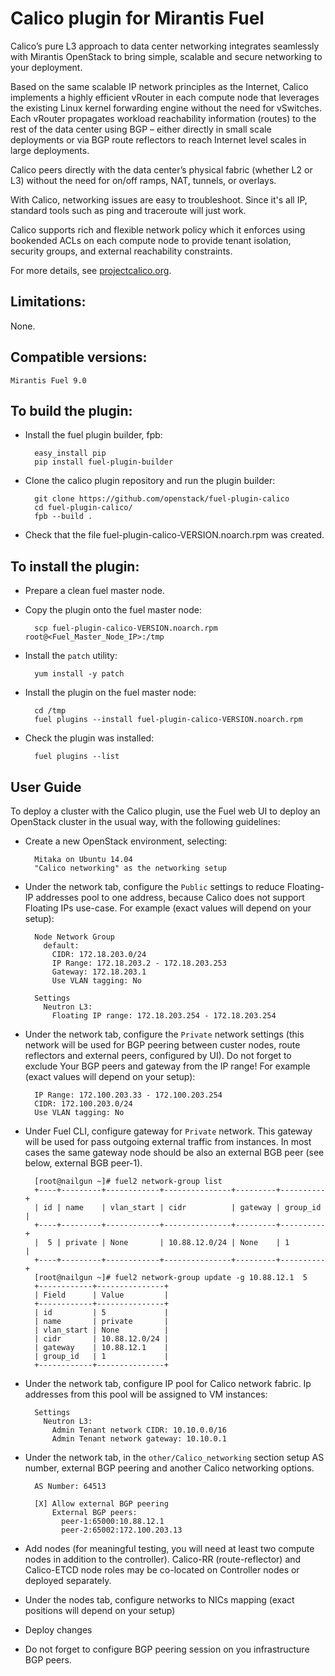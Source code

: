 Calico plugin for Mirantis Fuel
===============================
Calico’s pure L3 approach to data center networking integrates seamlessly with
Mirantis OpenStack to bring simple, scalable and secure networking to your
deployment.

Based on the same scalable IP network principles as the Internet, Calico
implements a highly efficient vRouter in each compute node that leverages the
existing Linux kernel forwarding engine without the need for vSwitches. Each
vRouter propagates workload reachability information (routes) to the rest of
the data center using BGP – either directly in small scale deployments or
via BGP route reflectors to reach Internet level scales in large deployments.

Calico peers directly with the data center’s physical fabric (whether L2 or
L3) without the need for on/off ramps, NAT, tunnels, or overlays.

With Calico, networking issues are easy to troubleshoot. Since it's all IP,
standard tools such as ping and traceroute will just work.

Calico supports rich and flexible network policy which it enforces using
bookended ACLs on each compute node to provide tenant isolation, security
groups, and external reachability constraints.

For more details, see [projectcalico.org](http://www.projectcalico.org).

Limitations:
------------

None.

Compatible versions:
--------------------

	Mirantis Fuel 9.0

To build the plugin:
--------------------

- Install the fuel plugin builder, fpb:

		easy_install pip
		pip install fuel-plugin-builder

- Clone the calico plugin repository and run the plugin builder:

		git clone https://github.com/openstack/fuel-plugin-calico
		cd fuel-plugin-calico/
		fpb --build .

- Check that the file fuel-plugin-calico-VERSION.noarch.rpm was created.


To install the plugin:
----------------------

- Prepare a clean fuel master node.

- Copy the plugin onto the fuel master node:

		scp fuel-plugin-calico-VERSION.noarch.rpm root@<Fuel_Master_Node_IP>:/tmp

- Install the `patch` utility:

        yum install -y patch

- Install the plugin on the fuel master node:

		cd /tmp
		fuel plugins --install fuel-plugin-calico-VERSION.noarch.rpm

- Check the plugin was installed:

		fuel plugins --list


User Guide
----------

To deploy a cluster with the Calico plugin, use the Fuel web UI to deploy an
OpenStack cluster in the usual way, with the following guidelines:

- Create a new OpenStack environment, selecting:

        Mitaka on Ubuntu 14.04
        "Calico networking" as the networking setup

- Under the network tab, configure the `Public` settings to reduce
  Floating-IP addresses pool to one address, 
  because Calico does not support Floating IPs use-case. 
  For example (exact values will
  depend on your setup):

        Node Network Group
          default:
            CIDR: 172.18.203.0/24
            IP Range: 172.18.203.2 - 172.18.203.253
            Gateway: 172.18.203.1
            Use VLAN tagging: No

        Settings
          Neutron L3:
            Floating IP range: 172.18.203.254 - 172.18.203.254

- Under the network tab, configure the `Private` network settings 
  (this network will be used for BGP peering between custer nodes, route 
  reflectors and external peers, configured by UI). Do not forget to exclude
  Your BGP peers and gateway from the IP range!
  For example (exact values will depend on your setup):

        IP Range: 172.100.203.33 - 172.100.203.254
        CIDR: 172.100.203.0/24
        Use VLAN tagging: No

- Under Fuel CLI, configure gateway for `Private` network.
  This gateway will be used for pass outgoing external traffic from instances.
  In most cases the same gateway node should be also an external BGB peer 
  (see below, external BGB peer-1).

        [root@nailgun ~]# fuel2 network-group list
        +----+---------+------------+---------------+---------+----------+
        | id | name    | vlan_start | cidr          | gateway | group_id |
        +----+---------+------------+---------------+---------+----------+
        |  5 | private | None       | 10.88.12.0/24 | None    | 1        |
        +----+---------+------------+---------------+---------+----------+
        [root@nailgun ~]# fuel2 network-group update -g 10.88.12.1  5
        +------------+---------------+
        | Field      | Value         |
        +------------+---------------+
        | id         | 5             |
        | name       | private       |
        | vlan_start | None          |
        | cidr       | 10.88.12.0/24 |
        | gateway    | 10.88.12.1    |
        | group_id   | 1             |
        +------------+---------------+

- Under the network tab, configure IP pool for Calico network fabric. 
  Ip addresses from this pool will be assigned to VM instances:

        Settings
          Neutron L3:
            Admin Tenant network CIDR: 10.10.0.0/16
            Admin Tenant network gateway: 10.10.0.1

- Under the network tab, in the `other/Calico_networking` section setup
  AS number, external BGP peering and another Calico networking options.

        AS Number: 64513

        [X] Allow external BGP peering
            External BGP peers:
              peer-1:65000:10.88.12.1
              peer-2:65002:172.100.203.13

- Add nodes (for meaningful testing, you will need at least two compute nodes
  in addition to the controller). Calico-RR (route-reflector) and Calico-ETCD 
  node roles may be co-located on Controller nodes or deployed separately.

- Under the nodes tab, configure networks to NICs mapping 
  (exact positions will depend on your setup)

- Deploy changes

- Do not forget to configure BGP peering session on you infrastructure 
  BGP peers.
